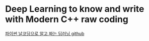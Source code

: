 # Deep Learning to know and write with Modern C++ raw coding

[파이썬 날코딩으로 알고 짜는 딥러닝 github](https://github.com/KONANtechnology/Academy.ALZZA)
